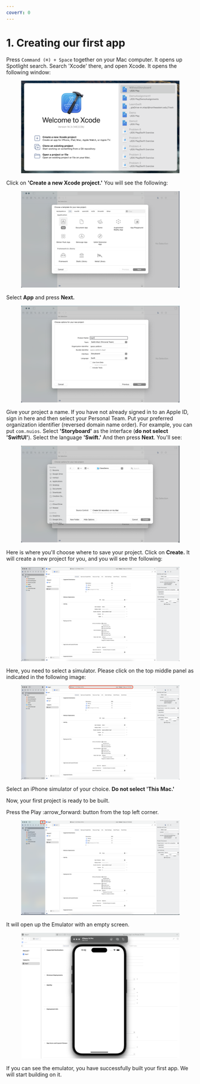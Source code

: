 ```yaml
---
coverY: 0
---
```


# 1. Creating our first app

Press `Command (⌘) + Space` together on your Mac computer. It opens up Spotlight search. Search 'Xcode' there, and open Xcode. It opens the following window:

<figure><img src="../../.gitbook/assets/Screenshot 2023-05-09 at 10.51.51 AM (1).png" alt=""><figcaption></figcaption></figure>

Click on **'Create a new Xcode project.'** You will see the following:

<figure><img src="../../.gitbook/assets/Screenshot 2023-05-09 at 10.55.45 AM (1).png" alt=""><figcaption></figcaption></figure>

Select **App** and press **Next.**

<figure><img src="../../.gitbook/assets/Screenshot 2023-05-09 at 10.57.39 AM (1).png" alt=""><figcaption></figcaption></figure>

Give your project a name. If you have not already signed in to an Apple ID, sign in here and then select your Personal Team. Put your preferred organization identifier (reversed domain name order). For example, you can put `com.nuios`. Select **'Storyboard'** as the interface (**do not select 'SwiftUI'**). Select the language **'Swift.'** And then press **Next**. You'll see:

<figure><img src="../../.gitbook/assets/Screenshot 2023-05-09 at 11.04.18 AM (1).png" alt=""><figcaption></figcaption></figure>

Here is where you'll choose where to save your project. Click on **Create.** It will create a new project for you, and you will see the following:

<figure><img src="../../.gitbook/assets/Screenshot 2023-05-09 at 11.05.36 AM (1).png" alt=""><figcaption></figcaption></figure>

Here, you need to select a simulator. Please click on the top middle panel as indicated in the following image:

<figure><img src="../../.gitbook/assets/1.1.1.png" alt=""><figcaption></figcaption></figure>

Select an iPhone simulator of your choice. **Do not select 'This Mac.'**

Now, your first project is ready to be built.

Press the Play :arrow\_forward: button from the top left corner.

<figure><img src="../../.gitbook/assets/Screenshot 2023-05-09 at 11.07.39 AM (1).png" alt=""><figcaption></figcaption></figure>

It will open up the Emulator with an empty screen.

<figure><img src="../../.gitbook/assets/Screenshot 2023-05-09 at 11.12.10 AM (1).png" alt=""><figcaption></figcaption></figure>

If you can see the emulator, you have successfully built your first app. We will start building on it.

